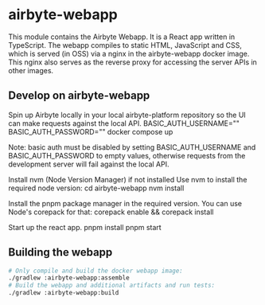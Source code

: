 # airbyte-webapp

This module contains the Airbyte Webapp. It is a React app written in TypeScript.
The webapp compiles to static HTML, JavaScript and CSS, which is served (in OSS) via
a nginx in the airbyte-webapp docker image. This nginx also serves as the reverse proxy
for accessing the server APIs in other images.

## Develop on airbyte-webapp
Spin up Airbyte locally in your local airbyte-platform repository so the UI can make requests against the local API.
BASIC_AUTH_USERNAME="" BASIC_AUTH_PASSWORD="" docker compose up

Note: basic auth must be disabled by setting BASIC_AUTH_USERNAME and BASIC_AUTH_PASSWORD to empty values, otherwise requests from the development server will fail against the local API.

Install nvm (Node Version Manager) if not installed
Use nvm to install the required node version:
cd airbyte-webapp
nvm install

Install the pnpm package manager in the required version. You can use Node's corepack for that:
corepack enable && corepack install

Start up the react app.
pnpm install
pnpm start



## Building the webapp

```sh
# Only compile and build the docker webapp image:
./gradlew :airbyte-webapp:assemble
# Build the webapp and additional artifacts and run tests:
./gradlew :airbyte-webapp:build
```
